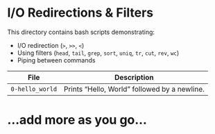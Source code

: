 
# I/O Redirections & Filters

This directory contains bash scripts demonstrating:
- I/O redirection (`>`, `>>`, `<`)
- Using filters (`head`, `tail`, `grep`, `sort`, `uniq`, `tr`, `cut`, `rev`, `wc`)
- Piping between commands

| File               | Description                             |
|--------------------|-----------------------------------------|
| `0-hello_world`    | Prints “Hello, World” followed by a newline. |
# …add more as you go…  
